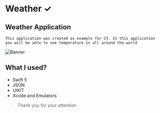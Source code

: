 # Weather  ✓

## Weather Application

    This application was created as example for CV. In this application you will be able to see temperature in all around the world

![Banner](https://github.com/appbrewery-Mike/Images-and-Gifs-for-readme/blob/master/WeatherGIF.gif)

## What I used?

- Swift 5
- JSON
- UIKIT
- Xcode and Emulators

>Thank you for your attention


